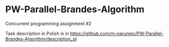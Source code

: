 # PW-Parallel-Brandes-Algorithm
Concurrent programming assignment #2

Task description in Polish is in https://github.com/m-naruniec/PW-Parallel-Brandes-Algorithm/description_pl
